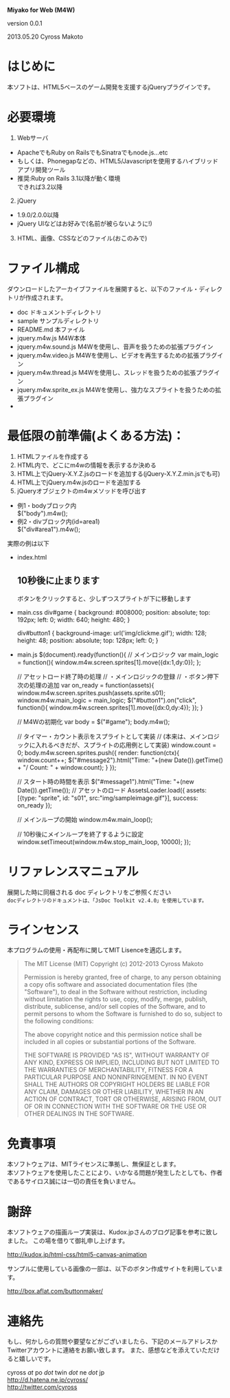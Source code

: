 **Miyako for Web (M4W)**

version 0.0.1

2013.05.20 Cyross Makoto

# はじめに

本ソフトは、HTML5ベースのゲーム開発を支援するjQueryプラグインです。

# 必要環境

 1. Webサーバ
  * ApacheでもRuby on RailsでもSinatraでもnode.js...etc
  * もしくは、Phonegapなどの、HTML5/Javascriptを使用するハイブリッドアプリ開発ツール
  * 推奨:Ruby on Rails 3.1以降が動く環境  
    できれば3.2以降
 2. jQuery
  * 1.9.0/2.0.0以降
  * jQuery UIなどはお好みで(名前が被らないように!)
 3. HTML、画像、CSSなどのファイル(おこのみで)

# ファイル構成

ダウンロードしたアーカイブファイルを展開すると、以下のファイル・ディレクトリが作成されます。

 * doc ドキュメントディレクトリ
 * sample サンプルディレクトリ
 * README.md 本ファイル
 * jquery.m4w.js M4W本体
 * jquery.m4w.sound.js M4Wを使用し、音声を扱うための拡張プラグイン
 * jquery.m4w.video.js M4Wを使用し、ビデオを再生するための拡張プラグイン
 * jquery.m4w.thread.js M4Wを使用し、スレッドを扱うための拡張プラグイン
 * jquery.m4w.sprite_ex.js M4Wを使用し、強力なスプライトを扱うための拡張プラグイン
 * 

# 最低限の前準備(よくある方法)：
 1. HTMLファイルを作成する
 2. HTML内で、どこにm4wの情報を表示するか決める
 3. HTML上でjQuery-X.Y.Z.jsのロードを追加する(jQuery-X.Y.Z.min.jsでも可)
 4. HTML上でjQuery.m4w.jsのロードを追加する
 5. jQueryオブジェクトのm4wメソッドを呼び出す
   * 例1・bodyブロック内  
       $("body").m4w();
   * 例2・divブロック内(id=area1)  
       $("div#area1").m4w();

実際の例は以下

 * index.html
    <DOCTYPE HTML>
    <html>
      <head>
        <meta charset=utf-8>
        <meta http-equiv="X-UA-Compatible" content="IE=edge,chrome=1">
        <title>Miyako 4 Web sample 0001</title>
        <link rel="stylesheet" href="main.css" type="text/css" />
        <script type="text/javascript" src="jquery-2.0.0.js"></script>
        <script type="text/javascript" src="jquery.m4w.js"></script>
        <script type="text/javascript" src="main.js"></script>
      </head>
      <body>
        <h2>10秒後に止まります</h2>
        <p>ボタンをクリックすると、少しずつスプライトが下に移動します</p>
        <div id="message1"></div>
        <div id="message2"></div>
        <div id="game"></div>
        <div id="button1"></div>
      </body>
    </html>
 * main.css
    div#game {
      background: #008000;
      position: absolute;
      top: 192px;
      left: 0;
      width: 640;
      height: 480;
    }
    
    div#button1 {
      background-image: url('img/clickme.gif');
      width: 128;
      height: 48;
      position: absolute;
      top: 128px;
      left: 0;
    }
 * main.js
    $(document).ready(function(){
      // メインロジック
      var main_logic = function(){
        window.m4w.screen.sprites[1].move({dx:1,dy:0});
      };
    
      // アセットロード終了時の処理
      // ・メインロジックの登録
      // ・ボタン押下次の処理の追加
      var on_ready = function(assets){
        window.m4w.screen.sprites.push(assets.sprite.s01);
        window.m4w.main_logic = main_logic;
        $("#button1").on("click", function(){
          window.m4w.screen.sprites[1].move({dx:0,dy:4});
        });
      }
    
      // M4Wの初期化
      var body = $("#game");
      body.m4w();
    
      // タイマー・カウント表示をスプライトとして実装
      // (本来は、メインロジックに入れるべきだが、スプライトの応用例として実装)
      window.count = 0;
      body.m4w.screen.sprites.push({
        render: function(ctx){
          window.count++;
          $("#message2").html("Time: "+(new Date()).getTime() + "/ Count: " + window.count);
        }
      });
    
      // スタート時の時間を表示
      $("#message1").html("Time: "+(new Date()).getTime());
      // アセットのロード
      AssetsLoader.load({
        assets: [{type: "sprite", id: "s01", src:"img/sampleimage.gif"}],
        success: on_ready
      });
    
      // メインループの開始
      window.m4w.main_loop();
    
      // 10秒後にメインループを終了するように設定
      window.setTimeout(window.m4w.stop_main_loop, 10000);
    });

# リファレンスマニュアル

展開した時に同梱される doc ディレクトリをご参照ください  
`docディレクトリのドキュメントは、「JsDoc Toolkit v2.4.0」を使用しています。`

# ラインセンス

本プログラムの使用・再配布に関してMIT Lisenceを適応します。

> The MIT License (MIT)
> Copyright (c) 2012-2013 Cyross Makoto
> 
> Permission is hereby granted, free of charge, to any person obtaining a copy ofis software and associated documentation files (the "Software"), to deal in the Software without restriction, including without limitation the rights to use, copy, modify, merge, publish, distribute, sublicense, and/or sell copies of the Software, and to permit persons to whom the Software is furnished to do so, subject to the following conditions:
> 
> The above copyright notice and this permission notice shall be included in all copies or substantial portions of the Software.
> 
> THE SOFTWARE IS PROVIDED "AS IS", WITHOUT WARRANTY OF ANY KIND, EXPRESS OR IMPLIED, INCLUDING BUT NOT LIMITED TO THE WARRANTIES OF MERCHANTABILITY, FITNESS FOR A PARTICULAR PURPOSE AND NONINFRINGEMENT. IN NO EVENT SHALL THE AUTHORS OR COPYRIGHT HOLDERS BE LIABLE FOR ANY CLAIM, DAMAGES OR OTHER LIABILITY, WHETHER IN AN ACTION OF CONTRACT, TORT OR OTHERWISE, ARISING FROM, OUT OF OR IN CONNECTION WITH THE SOFTWARE OR THE USE OR OTHER DEALINGS IN THE SOFTWARE.

# 免責事項

本ソフトウェアは、MITライセンスに準拠し、無保証とします。  
本ソフトウェアを使用したことにより、いかなる問題が発生したとしても、作者であるサイロス誠には一切の責任を負いません。

# 謝辞

本ソフトウェアの描画ループ実装は、Kudox.jpさんのブログ記事を参考に致しました。
この場を借りて御礼申し上げます。

http://kudox.jp/html-css/html5-canvas-animation

サンプルに使用している画像の一部は、以下のボタン作成サイトを利用しています。

http://box.aflat.com/buttonmaker/

# 連絡先

もし、何かしらの質問や要望などがございましたら、下記のメールアドレスかTwitterアカウントに連絡をお願い致します。
また、感想などを添えていただけると嬉しいです。

cyross _at_ po _dot_ twin _dot_ ne _dot_ jp  
http://d.hatena.ne.jp/cyross/  
http://twitter.com/cyross  
